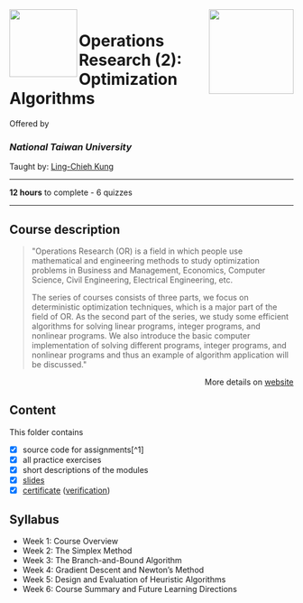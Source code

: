 <a href="https://www.coursera.org/learn/operations-research-algorithms">
  <img src="/img/Operations_Research_(2)_Optimization_Algorithms_logo.avif" width="150" align="right">
</a>

<img src="https://upload.wikimedia.org/wikipedia/en/7/7e/National_Taiwan_University_seal.svg" width="120" height="120" align="left">

# Operations Research (2): Optimization Algorithms

Offered by 
### *National Taiwan University*

Taught by: [Ling-Chieh Kung](https://www.coursera.org/instructor/lckung)

---

**12 hours** to complete - 6 quizzes 

---

## Course description

>"Operations Research (OR) is a field in which people use mathematical and engineering methods to study optimization problems in Business and Management, Economics, Computer Science, Civil Engineering, Electrical Engineering, etc.
>
>The series of courses consists of three parts, we focus on deterministic optimization techniques, which is a major part of the field of OR.
As the second part of the series, we study some efficient algorithms for solving linear programs, integer programs, and nonlinear programs.
We also introduce the basic computer implementation of solving different programs, integer programs, and nonlinear programs and thus an example of algorithm application will be discussed."

<p align="right">More details on <a href="https://www.coursera.org/learn/operations-research-algorithms">website</a></p>

## Content
This folder contains 
- [x] source code for assignments[^1]
- [x] all practice exercises
- [x] short descriptions of the modules 
- [x] [slides](./Slides) 
- [x] [certificate](./Coursera_Certificate_Operations_Research_(2)_Optimization_Algorithms.pdf) ([verification](https://coursera.org/verify/H4YCLFATWX8F))

## Syllabus
- Week 1: Course Overview
- Week 2: The Simplex Method
- Week 3: The Branch-and-Bound Algorithm
- Week 4: Gradient Descent and Newton’s Method
- Week 5: Design and Evaluation of Heuristic Algorithms
- Week 6: Course Summary and Future Learning Directions
